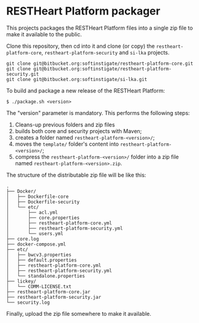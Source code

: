 # RESTHeart Platform packager

This projects packages the RESTHeart Platform files into a single zip file to make it available to the public.

Clone this repository, then cd into it and clone (or copy) the `restheart-platform-core`,  `restheart-platform-security` and `si-lka` projects.

```
git clone git@bitbucket.org:softinstigate/restheart-platform-core.git
git clone git@bitbucket.org:softinstigate/restheart-platform-security.git
git clone git@bitbucket.org:softinstigate/si-lka.git
```

To build and package a new release of the RESTHeart Platform:

```
$ ./package.sh <version>
```

The "version" parameter is mandatory. This performs the following steps:

1. Cleans-up previous folders and zip files
2. builds both core and security projects with Maven;
3. creates a folder named `restheart-platform-<version>/`;
4. moves the `template/` folder's content into `restheart-platform-<version>/`;
5. compress the `restheart-platform-<version>/` folder into a zip file named `restheart-platform-<version>.zip`. 

The structure of the distributable zip file will be like this:

```
.
├── Docker/
│   ├── Dockerfile-core
│   ├── Dockerfile-security
│   └── etc/
│       ├── acl.yml
│       ├── core.properties
│       ├── restheart-platform-core.yml
│       ├── restheart-platform-security.yml
│       └── users.yml
├── core.log
├── docker-compose.yml
├── etc/
│   ├── bwcv3.properties
│   ├── default.properties
│   ├── restheart-platform-core.yml
│   ├── restheart-platform-security.yml
│   └── standalone.properties
├── lickey/
│   └── COMM-LICENSE.txt
├── restheart-platform-core.jar
├── restheart-platform-security.jar
└── security.log

```

Finally, upload the zip file somewhere to make it available.

